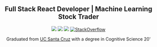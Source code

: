 <h2 align="center">Full Stack React Developer | Machine Learning Stock Trader</h2>
<p align="center">
<a href="https://linkedin.com/in/cwnicoletti/"><img src="https://img.shields.io/badge/-cwnicoletti-%238a3ab9?style=social&logo=linkedin"></a>
<a href="https://instagram.com/spacepleb/"> <img src="https://img.shields.io/badge/-spacepleb-%238a3ab9?style=social&logo=instagram"></a>
<a href="https://app.pluralsight.com/profile/cwnicoletti"> <img src="https://img.shields.io/badge/-cwnicoletti-%238a3ab9?style=social&logo=pluralsight"></a>
<a href="https://stackoverflow.com/users/11938071"><img src="https://img.shields.io/stackexchange/stackoverflow/r/11938071?order=desc&sort=name&site=stackoverflow&logo=stackoverflow" alt="StackOverflow"></a>
</p>

<p align="center">Graduated from <a href="https://www.ucsc.edu/">UC Santa Cruz</a> with a degree in Cognitive Science 20'</p>
